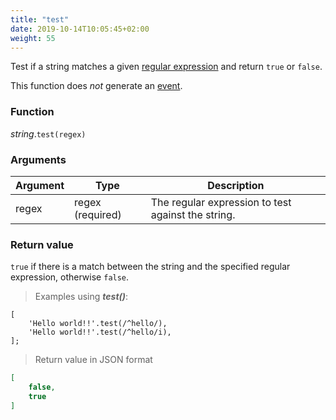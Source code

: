 ```yaml
---
title: "test"
date: 2019-10-14T10:05:45+02:00
weight: 55
---
```


Test if a string matches a given [regular expression](../../data-types/regex) and return `true` or `false`.

This function does *not* generate an [event](../../events).

### Function
*string*.`test(regex)`

### Arguments
Argument | Type | Description
-------- | ---- | -----------
regex | regex (required) | The regular expression to test against the string.

### Return value
`true` if there is a match between the string and the specified regular expression, otherwise `false`.

> Examples using ***test()***:

```thingsdb,json_response
[
    'Hello world!!'.test(/^hello/),
    'Hello world!!'.test(/^hello/i),
];
```

> Return value in JSON format

```json
[
    false,
    true
]
```
